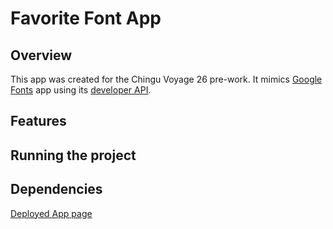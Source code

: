 # Favorite Font App
## Overview
This app was created for the Chingu Voyage 26 pre-work. It mimics [Google Fonts](https://fonts.google.com/) app using its [developer API](https://developers.google.com/fonts/docs/developer_api).  
## Features
## Running the project
## Dependencies
[Deployed App page](https://zen-heyrovsky-f0a0e6.netlify.app/)

